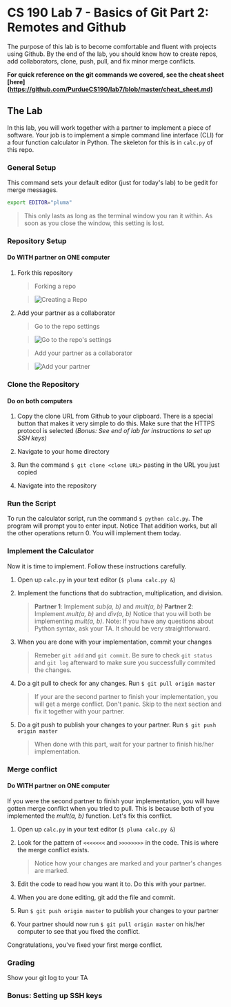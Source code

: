 # CS 190 Lab 7 - Basics of Git Part 2: Remotes and Github

The purpose of this lab is to become comfortable and fluent with projects using Github.
By the end of the lab, you should know how to create repos, add collaborators, clone, push, pull,
and fix minor merge conflicts.

__For quick reference on the git commands we covered, see the cheat sheet [here] (https://github.com/PurdueCS190/lab7/blob/master/cheat_sheet.md)__

## The Lab

In this lab, you will work together with a partner to implement a piece of software. Your job is
to implement a simple command line interface (CLI) for a four function calculator in Python. The skeleton
for this is in `calc.py` of this repo.

### General Setup

This command sets your default editor (just for today's lab) to be gedit for merge messages.

```bash
export EDITOR="pluma"
```
> This only lasts as long as the terminal window you ran it within. As soon as you close the window, this setting is lost.

### Repository Setup
#### Do WITH partner on ONE computer

1. Fork this repository
    
    > Forking a repo

    > ![*Creating a Repo*](https://github.com/PurdueCS190/lab7/blob/master/res/fork_repo.jpg)

2. Add your partner as a collaborator

    > Go to the repo settings

    > ![*Go to the repo's settings*](https://github.com/PurdueCS190/lab7/blob/master/res/repo_settings.jpg)

    > Add your partner as a collaborator

    > ![Add your partner](https://github.com/PurdueCS190/lab7/blob/master/res/add_collab.jpg)

### Clone the Repository
#### Do on both computers

1. Copy the clone URL from Github to your clipboard. There is a special button that makes it very simple to do this.
Make sure that the HTTPS protocol is selected *(Bonus: See end of lab for instructions to set up SSH keys)*

2. Navigate to your home directory

3. Run the command `$ git clone <clone URL>` pasting in the URL you just copied

4. Navigate into the repository

### Run the Script

To run the calculator script, run the command `$ python calc.py`. The program will prompt you to enter input. Notice
That addition works, but all the other operations return 0. You will implement them today.

### Implement the Calculator

Now it is time to implement. Follow these instructions carefully.

1. Open up `calc.py` in your text editor (`$ pluma calc.py &`)

2. Implement the functions that do subtraction, multiplication, and division.
    > __Partner 1__: Implement _*sub(a, b)*_ and _*mult(a, b)*_
    > __Partner 2__: Implement _*mult(a, b)*_ and _*div(a, b)*_
    > Notice that you will both be implementing _*mult(a, b)*_.
    > Note: If you have any questions about Python syntax, ask your TA. It should be very straightforward.

3. When you are done with your implementation, commit your changes
    > Remeber `git add` and `git commit`. Be sure to check `git status` and `git log` afterward to make sure you
      successfully commited the changes.

4. Do a git pull to check for any changes. Run `$ git pull origin master`
    > If your are the second partner to finish your implementation, you will get a merge conflict. Don't panic. Skip to the
      next section and fix it together with your partner.

5. Do a git push to publish your changes to your partner. Run `$ git push origin master`
    > When done with this part, wait for your partner to finish his/her implementation.

### Merge conflict
#### Do WITH partner on ONE computer

If you were the second partner to finish your implementation, you will have gotten merge conflict when you tried to pull.
This is because both of you implemented the _*mult(a, b)*_ function. Let's fix this conflict.

1. Open up `calc.py` in your text editor (`$ pluma calc.py &`)

2. Look for the pattern of `<<<<<<<` and `>>>>>>>>` in the code. This is where the merge conflict exists.
    > Notice how your changes are marked and your partner's changes are marked.

3. Edit the code to read how you want it to. Do this with your partner.

4. When you are done editing, git add the file and commit.

5. Run `$ git push origin master` to publish your changes to your partner

6. Your partner should now run `$ git pull origin master` on his/her computer to see that you fixed the conflict.

Congratulations, you've fixed your first merge conflict.

### Grading

Show your git log to your TA

### Bonus: Setting up SSH keys
